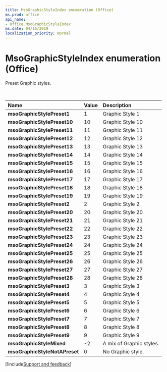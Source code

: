 ```yaml
---
title: MsoGraphicStyleIndex enumeration (Office)
ms.prod: office
api_name:
- Office.MsoGraphicStyleIndex
ms.date: 04/16/2019
localization_priority: Normal
---
```



# MsoGraphicStyleIndex enumeration (Office)

Preset Graphic styles.

<br/>

|Name|Value|Description|
|:-----|:-----|:-----|
|**msoGraphicStylePreset1**|1|Graphic Style 1|
|**msoGraphicStylePreset10**|10|Graphic Style 10|
|**msoGraphicStylePreset11**|11|Graphic Style 11|
|**msoGraphicStylePreset12**|12|Graphic Style 12|
|**msoGraphicStylePreset13**|13|Graphic Style 13|
|**msoGraphicStylePreset14**|14|Graphic Style 14|
|**msoGraphicStylePreset15**|15|Graphic Style 15|
|**msoGraphicStylePreset16**|16|Graphic Style 16|
|**msoGraphicStylePreset17**|17|Graphic Style 17|
|**msoGraphicStylePreset18**|18|Graphic Style 18|
|**msoGraphicStylePreset19**|19|Graphic Style 19|
|**msoGraphicStylePreset2**|2|Graphic Style 2|
|**msoGraphicStylePreset20**|20|Graphic Style 20|
|**msoGraphicStylePreset21**|21|Graphic Style 21|
|**msoGraphicStylePreset22**|22|Graphic Style 22|
|**msoGraphicStylePreset23**|23|Graphic Style 23|
|**msoGraphicStylePreset24**|24|Graphic Style 24|
|**msoGraphicStylePreset25**|25|Graphic Style 25|
|**msoGraphicStylePreset26**|26|Graphic Style 26|
|**msoGraphicStylePreset27**|27|Graphic Style 27|
|**msoGraphicStylePreset28**|28|Graphic Style 28|
|**msoGraphicStylePreset3**|3|Graphic Style 3|
|**msoGraphicStylePreset4**|4|Graphic Style 4|
|**msoGraphicStylePreset5**|5|Graphic Style 5|
|**msoGraphicStylePreset6**|6|Graphic Style 6|
|**msoGraphicStylePreset7**|7|Graphic Style 7|
|**msoGraphicStylePreset8**|8|Graphic Style 8|
|**msoGraphicStylePreset9**|9|Graphic Style 9|
|**msoGraphicStyleMixed**|-2|A mix of Graphic styles.|
|**msoGraphicStyleNotAPreset**|0|No Graphic style.|

[!include[Support and feedback](~/includes/feedback-boilerplate.md)]